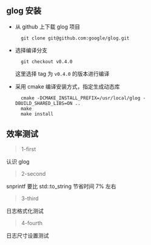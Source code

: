 
## glog 安装

- 从 github 上下载 glog 项目
  ```shell
    git clone git@github.com:google/glog.git
  ```

- 选择编译分支
  ```shell
    git checkout v0.4.0
  ```
  这里选择 tag 为 `v0.4.0` 的版本进行编译

- 采用 cmake 编译安装方式，指定生成动态库
  ```shell
    cmake -DCMAKE_INSTALL_PREFIX=/usr/local/glog -DBUILD_SHARED_LIBS=ON ..
    make
    make install
  ```

## 效率测试

> 1-first

认识 glog

> 2-second

snprintf 要比 std::to_string 节省时间 7% 左右

> 3-third

日志格式化测试

> 4-fourth

日志尺寸设置测试
